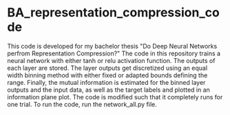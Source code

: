 # BA_representation_compression_code
This code is developed for my bachelor thesis "Do Deep Neural Networks perfrom Representation Compression?"
The code in this repository trains a neural network with either tanh or relu activation function. The outputs of each layer are stored.
The layer outputs get discretized using an equal width binning method with either fixed or adapted bounds defining the range.
Finally, the mutual information is estimated for the binned layer outputs and the input data, as well as the target labels and plotted in an information plane plot.
The code is modified such that it completely runs for one trial. To run the code, run the network_all.py file.
